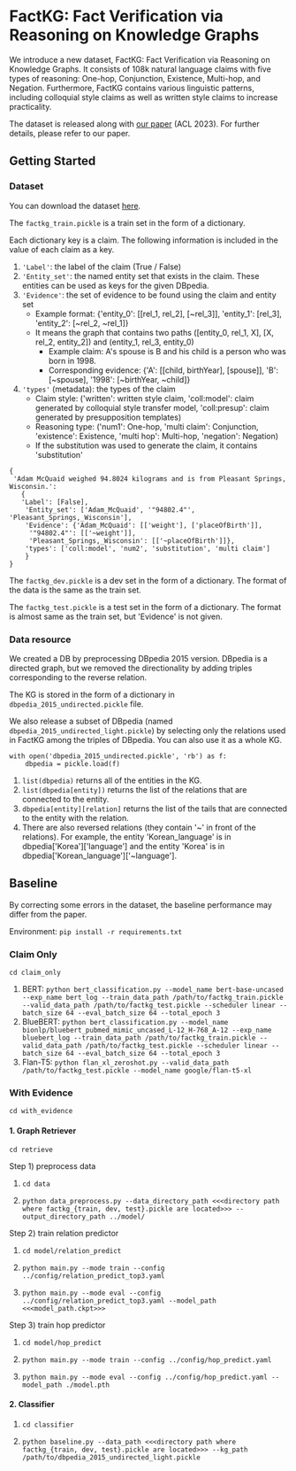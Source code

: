 # FactKG: Fact Verification via Reasoning on Knowledge Graphs
We introduce a new dataset, FactKG: Fact Verification via Reasoning on Knowledge Graphs. It consists of 108k natural language claims with five types of reasoning: One-hop, Conjunction, Existence, Multi-hop, and Negation. Furthermore, FactKG contains various linguistic patterns, including colloquial style claims as well as written style claims to increase practicality.

The dataset is released along with [our paper](https://arxiv.org/abs/2305.06590) (ACL 2023). For further details, please refer to our paper.

## Getting Started
### Dataset
You can download the dataset [here](https://drive.google.com/drive/folders/1q0_MqBeGAp5_cBJCBf_1alYaYm14OeTk?usp=share_link).

The ```factkg_train.pickle``` is a train set in the form of a dictionary.

Each dictionary key is a claim. The following information is included in the value of each claim as a key.
1) ```'Label'```: the label of the claim (True / False)
2) ```'Entity_set'```: the named entity set that exists in the claim. These entities can be used as keys for the given DBpedia.
3) ```'Evidence'```: the set of evidence to be found using the claim and entity set
   * Example format: {'entity_0': [[rel_1, rel_2], [~rel_3]], 'entity_1': [rel_3], 'entity_2': [~rel_2, ~rel_1]}
   * It means the graph that contains two paths ([entity_0, rel_1, X], [X, rel_2, entity_2]) and (entity_1, rel_3, entity_0)
      * Example claim: A's spouse is B and his child is a person who was born in 1998.
      * Corresponding evidence: {'A': [[child, birthYear], [spouse]], 'B': [~spouse], '1998': [~birthYear, ~child]}
4) ```'types'``` (metadata): the types of the claim 
   * Claim style: ('written': written style claim, 'coll:model': claim generated by colloquial style transfer model, 'coll:presup': claim generated by presupposition templates)
   * Reasoning type: ('num1': One-hop, 'multi claim': Conjunction, 'existence': Existence, 'multi hop': Multi-hop, 'negation': Negation)
   * If the substitution was used to generate the claim, it contains 'substitution'
```
{
 'Adam McQuaid weighed 94.8024 kilograms and is from Pleasant Springs, Wisconsin.': 
   {
   'Label': [False],
    'Entity_set': ['Adam_McQuaid', '"94802.4"', 'Pleasant_Springs,_Wisconsin'],
    'Evidence': {'Adam_McQuaid': [['weight'], ['placeOfBirth']],
     '"94802.4"': [['~weight']],
     'Pleasant_Springs,_Wisconsin': [['~placeOfBirth']]},
    'types': ['coll:model', 'num2', 'substitution', 'multi claim']
    }
}
```

The ```factkg_dev.pickle``` is a dev set in the form of a dictionary. The format of the data is the same as the train set.

The ```factkg_test.pickle``` is a test set in the form of a dictionary. The format is almost same as the train set, but 'Evidence' is not given.

### Data resource
We created a DB by preprocessing DBpedia 2015 version. DBpedia is a directed graph, but we removed the directionality by adding triples corresponding to the reverse relation.

The KG is stored in the form of a dictionary in ```dbpedia_2015_undirected.pickle``` file. 

We also release a subset of DBpedia (named ```dbpedia_2015_undirected_light.pickle```) by selecting only the relations used in FactKG among the triples of DBpedia. You can also use it as a whole KG.


```
with open('dbpedia_2015_undirected.pickle', 'rb') as f:
    dbpedia = pickle.load(f)
```
1) ```list(dbpedia)``` returns all of the entities in the KG.
2) ```list(dbpedia[entity])``` returns the list of the relations that are connected to the entity.
3) ```dbpedia[entity][relation]``` returns the list of the tails that are connected to the entity with the relation.
4) There are also reversed relations (they contain '~' in front of the relations). For example, the entity 'Korean_language' is in dbpedia['Korea']['language'] and the entity 'Korea' is in dbpedia['Korean_language']['~language'].


## Baseline
By correcting some errors in the dataset, the baseline performance may differ from the paper.

Environment: ```pip install -r requirements.txt```

### Claim Only
```cd claim_only```
1. BERT: ```python bert_classification.py --model_name bert-base-uncased --exp_name bert_log --train_data_path /path/to/factkg_train.pickle --valid_data_path /path/to/factkg_test.pickle --scheduler linear --batch_size 64 --eval_batch_size 64 --total_epoch 3```
2. BlueBERT: ```python bert_classification.py --model_name bionlp/bluebert_pubmed_mimic_uncased_L-12_H-768_A-12 --exp_name bluebert_log --train_data_path /path/to/factkg_train.pickle --valid_data_path /path/to/factkg_test.pickle --scheduler linear --batch_size 64 --eval_batch_size 64 --total_epoch 3```
3. Flan-T5: ```python flan_xl_zeroshot.py --valid_data_path /path/to/factkg_test.pickle --model_name google/flan-t5-xl```

### With Evidence
```cd with_evidence```

#### 1. Graph Retriever

```cd retrieve```

Step 1) preprocess data

1. ```cd data```

2. ```python data_preprocess.py --data_directory_path <<<directory path where factkg_{train, dev, test}.pickle are located>>> --output_directory_path ../model/```


Step 2) train relation predictor

1. ```cd model/relation_predict```

2. ```python main.py --mode train --config ../config/relation_predict_top3.yaml```

3. ```python main.py --mode eval --config ../config/relation_predict_top3.yaml --model_path <<<model_path.ckpt>>>```

Step 3) train hop predictor

1. ```cd model/hop_predict```

2. ```python main.py --mode train --config ../config/hop_predict.yaml```

3. ```python main.py --mode eval --config ../config/hop_predict.yaml --model_path ./model.pth```

#### 2. Classifier

1. ```cd classifier```

2. ```python baseline.py --data_path <<<directory path where factkg_{train, dev, test}.pickle are located>>> --kg_path /path/to/dbpedia_2015_undirected_light.pickle```
